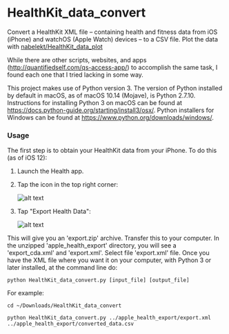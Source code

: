 # HealthKit_data_convert
Convert a HealthKit XML file – containing health and fitness data from iOS (iPhone) and watchOS (Apple Watch) devices – to a CSV file. Plot the data with [nabelekt/HealthKit_data_plot](https://github.com/nabelekt/HealthKit_data_plot)

While there are other scripts, websites, and apps (http://quantifiedself.com/qs-access-app/) to accomplish the same task, I found each one that I tried lacking in some way.

This project makes use of Python version 3. The version of Python installed by default in macOS, as of macOS 10.14 (Mojave), is Python 2.7.10. Instructions for installing Python 3 on macOS can be found at https://docs.python-guide.org/starting/install3/osx/. Python installers for Windows can be found at https://www.python.org/downloads/windows/.

### Usage

The first step is to obtain your HealthKit data from your iPhone. To do this (as of iOS 12):
1. Launch the Health app.

2. Tap the icon in the top right corner:

      ![alt text](https://imgur.com/dSqC8sv.png)

3. Tap "Export Health Data":

      ![alt text](https://imgur.com/M6Xg5UA.png)

This will give you an 'export.zip' archive. Transfer this to your computer. In the unzipped 'apple_health_export' directory, you will see a 'export_cda.xml' and 'export.xml'. Select file 'export.xml' file. Once you have the XML file where you want it on your computer, with Python 3 or later installed, at the command line do:

`python HealthKit_data_convert.py [input_file] [output_file]`

For example:

`cd ~/Downloads/HealthKit_data_convert`

`python HealthKit_data_convert.py ../apple_health_export/export.xml ../apple_health_export/converted_data.csv`
